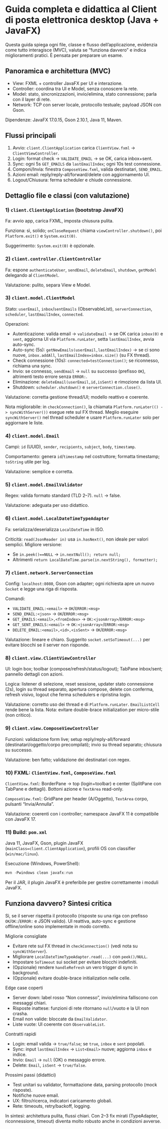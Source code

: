 # Guida completa e didattica al Client di posta elettronica desktop (Java + JavaFX)

Questa guida spiega ogni file, classe e flusso dell’applicazione, evidenzia come tutto interagisce (MVC), valuta se “funziona davvero” e indica miglioramenti pratici. È pensata per preparare un esame.

## Panoramica e architettura (MVC)

- View: FXML + controller JavaFX per UI e interazione.
- Controller: coordina tra UI e Model, senza conoscere la rete.
- Model: stato, sincronizzazioni, invio/elimina, stato connessione; parla con il layer di rete.
- Network: TCP con server locale, protocollo testuale; payload JSON con Gson.

Dipendenze: JavaFX 17.0.15, Gson 2.10.1, Java 11, Maven.

## Flussi principali

1) Avvio: `client.ClientApplication` carica `ClientView.fxml` → `ClientViewController`.
2) Login: format check → `VALIDATE_EMAIL` → se OK, carica inbox+sent.
3) Sync: ogni 5s `GET_EMAILS` da `lastEmailIndex`; ogni 10s test connessione.
4) Componi/Invia: finestra `ComposeView.fxml`, valida destinatari, `SEND_EMAIL`.
5) Azioni email: reply/reply-all/forward/delete con aggiornamento UI.
6) Logout/Chiusura: ferma scheduler e chiude connessione.

## Dettaglio file e classi (con valutazione)

### 1) `client.ClientApplication` (bootstrap JavaFX)

Fa: avvio app, carica FXML, imposta chiusura pulita.

Funziona: sì, solido; `onCloseRequest` chiama `viewController.shutdown()`, poi `Platform.exit()` e `System.exit(0)`.

Suggerimento: `System.exit(0)` è opzionale.

### 2) `client.controller.ClientController`

Fa: espone `authenticateUser`, `sendEmail`, `deleteEmail`, `shutdown`, `getModel` delegando al `ClientModel`.

Valutazione: pulito, separa View e Model.

### 3) `client.model.ClientModel`

Stato: `userEmail`, `inbox`/`sentEmails` (ObservableList), `serverConnection`, `scheduler`, `lastEmailIndex`, `connected`.

Operazioni:

- Autenticazione: valida email → `validateEmail` → se OK carica `inbox(0)` e `sent`, aggiorna UI via `Platform.runLater`, setta `lastEmailIndex`, avvia auto-sync.
- Auto-sync (5s): `getNewEmails(userEmail,lastEmailIndex)` → se ci sono nuove, `inbox.addAll`, `lastEmailIndex=inbox.size()` (su FX thread).
- Check connessione (10s): `connected=testConnection()`; se riconnesso, richiama una sync.
- Invio: se connesso, `sendEmail` → `null` su successo (prefisso `OK`), altrimenti testo errore senza `ERROR:`.
- Eliminazione: `deleteEmail(userEmail,id,isSent)` e rimozione da lista UI.
- Shutdown: `scheduler.shutdown()` e `serverConnection.close()`.

Valutazione: corretta gestione thread/UI; modello reattivo e coerente.

Nota migliorabile: in `checkConnection()`, la chiamata `Platform.runLater(() -> syncWithServer())` esegue rete sul FX thread. Meglio eseguire `syncWithServer()` nel thread scheduler e usare `Platform.runLater` solo per aggiornare le liste.

### 4) `client.model.Email`

Campi: `id` (UUID), `sender`, `recipients`, `subject`, `body`, `timestamp`.

Comportamento: genera `id`/`timestamp` nel costruttore; formatta timestamp; `toString` utile per log.

Valutazione: semplice e corretta.

### 5) `client.model.EmailValidator`

Regex: valida formato standard (TLD 2–7). `null` → false.

Valutazione: adeguata per uso didattico.

### 6) `client.model.LocalDateTimeTypeAdapter`

Fa: serializza/deserializza `LocalDateTime` in ISO.

Criticità: `read(JsonReader in)` usa `in.hasNext()`, non ideale per valori semplici. Migliore versione:

- Se `in.peek()==NULL` → `in.nextNull(); return null;`
- Altrimenti `return LocalDateTime.parse(in.nextString(), formatter);`

### 7) `client.network.ServerConnection`

Config: `localhost:8080`, Gson con adapter; ogni richiesta apre un nuovo `Socket` e legge una riga di risposta.

Comandi:

- `VALIDATE_EMAIL:<email>` → `OK`/`ERROR:<msg>`
- `SEND_EMAIL:<json>` → `OK`/`ERROR:<msg>`
- `GET_EMAILS:<email>,<fromIndex>` → `OK:<jsonArray>`/`ERROR:<msg>`
- `GET_SENT_EMAILS:<email>` → `OK:<jsonArray>`/`ERROR:<msg>`
- `DELETE_EMAIL:<email>,<id>,<isSent>` → `OK`/`ERROR:<msg>`

Valutazione: lineare e chiaro. Suggerito `socket.setSoTimeout(...)` per evitare blocchi se il server non risponde.

### 8) `client.view.ClientViewController`

UI: login box; toolbar (compose/refresh/status/logout); TabPane inbox/sent; pannello dettagli con azioni.

Logica: listener di selezione, reset sessione, updater stato connessione (2s), login su thread separato, apertura compose, delete con conferma, refresh visivo, logout che ferma schedulers e ripristina login.

Valutazione: corretto uso dei thread e di `Platform.runLater`. `EmailListCell` rende bene la lista. Nota: evitare double-brace initialization per micro-stile (non critico).

### 9) `client.view.ComposeViewController`

Funzioni: validazione form live; setup reply/reply-all/forward (destinatari/oggetto/corpo precompilati); invio su thread separato; chiusura su successo.

Valutazione: ben fatto; validazione dei destinatari con regex.

### 10) FXML: `ClientView.fxml`, `ComposeView.fxml`

`ClientView.fxml`: BorderPane → top (login+toolbar) e center (SplitPane con TabPane e dettagli). Bottoni azione e `TextArea` read-only.

`ComposeView.fxml`: GridPane per header (A/Oggetto), `TextArea` corpo, pulsanti “Invia/Annulla”.

Valutazione: coerenti con i controller; namespace JavaFX 11 è compatibile con JavaFX 17.

### 11) Build: `pom.xml`

Java 11, JavaFX, Gson, plugin JavaFX (`mainClass=client.ClientApplication`), profili OS con classifier (`win/mac/linux`).

Esecuzione (Windows, PowerShell):

```powershell
mvn -Pwindows clean javafx:run
```

Per il JAR, il plugin JavaFX è preferibile per gestire correttamente i moduli JavaFX.

## Funziona davvero? Sintesi critica

Sì, se il server rispetta il protocollo (risposte su una riga con prefisso `OK`/`OK:`/`ERROR:` e JSON valido). UI reattiva, auto-sync e gestione offline/online sono implementate in modo corretto.

Migliorie consigliate

- Evitare rete sul FX thread in `checkConnection()` (vedi nota su `syncWithServer`).
- Migliorare `LocalDateTimeTypeAdapter.read(...)` con `peek()/NULL`.
- Impostare `SoTimeout` sui socket per evitare blocchi indefiniti.
- (Opzionale) rendere `handleRefresh` un vero trigger di sync in background.
- (Opzionale) evitare double-brace initialization nelle celle.

Edge case coperti

- Server down: label rosso “Non connesso”, invio/elimina falliscono con messaggi chiari.
- Risposte inattese: funzioni di rete ritornano `null`/vuoto e la UI non crasha.
- Email non valide: bloccate da `EmailValidator`.
- Liste vuote: UI coerente con `ObservableList`.

Contratti rapidi

- Login: email valida → `true/false`; se `true`, `inbox` e `sent` popolati.
- Sync: input `lastEmailIndex` → `List<Email>` nuove; aggiorna `inbox` e indice.
- Invio: `Email` → `null` (OK) o messaggio errore.
- Delete: `Email`, `isSent` → `true/false`.

Prossimi passi (didattici)

- Test unitari su validator, formattazione data, parsing protocollo (mock risposte).
- Notifiche nuove email.
- UX: filtro/ricerca, indicatori caricamento globali.
- Rete: timeouts, retry/backoff, logging.

In sintesi: architettura pulita, flussi chiari. Con 2–3 fix mirati (TypeAdapter, riconnessione, timeout) diventa molto robusto anche in condizioni avverse.
